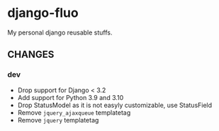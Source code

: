 # django-fluo

My personal django reusable stuffs.


## CHANGES ##

### dev

* Drop support for Django < 3.2
* Add support for Python 3.9 and 3.10
* Drop StatusModel as it is not easyly customizable, use StatusField
* Remove `jquery_ajaxqueue` templatetag
* Remove `jquery` templatetag

